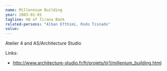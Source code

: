 ```yaml
---
name: Millennium Building
year: 2003-01-01
tagline: HQ of Tirana Bank
related-persons: "Alban Efthimi, Rodo Tisnado"
value:
---
```

Atelier 4 and AS/Architecture Studio

Links:
* <http://www.architecture-studio.fr/fr/projets/tir1/millenium_building.html>
